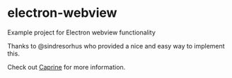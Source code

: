 # electron-webview
Example project for Electron webview functionality

Thanks to @sindresorhus who provided a nice and easy way to implement this.

Check out [Caprine](https://github.com/sindresorhus/caprine) for more information.
